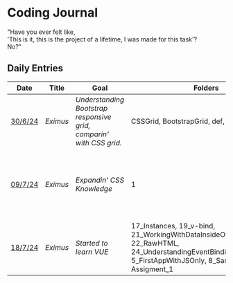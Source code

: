 # Coding Journal
"Have you ever felt like, <br/> 'This is it, this is the project of a lifetime, I was made for this task'?<br/>
No?"

## Daily Entries

| Date       | Title | Goal | Folders | Result | VOD
|------------|--------------|--------------|------------|------------|------------|
| [30/6/24](https://github.com/Nihilnia/TillMyEyesBleed/tree/main/Eximius/0) | *Eximus* | *Understanding Bootstrap responsive grid, <br/> comparin' with CSS grid.* | CSSGrid, BootstrapGrid, def, flexboxgpt | I' ll stick with CSS grid. | ["Eximius", Day 0 — Bootstrap grid vs CSS grid](https://youtu.be/00I0gwTUBEk)
| [09/7/24](https://github.com/Nihilnia/TillMyEyesBleed/tree/main/Eximius/1) | *Eximus* | *Expandin' CSS Knowledge* | 1 | Learned somethings new like outline, justify-end.. (made a lil adblocker .p) | ["Eximius", Day 1 — Expandin' CSS Knowledge](https://youtu.be/rZu7-9cbhvA)
| [18/7/24](https://github.com/Nihilnia/TillMyEyesBleed/tree/main/Eximius/2) | *Eximus* | *Started to learn VUE* | 17_Instances, 19_v-bind, 21_WorkingWithDataInsideOfAVUEAppLMAO, 22_RawHTML, 24_UnderstandingEventBinding, 5_FirstAppWithJSOnly, 8_SameAppWithVue, Assigment_1 | Creating VUE app, Interpolation, v-bind, v-on, mounted.. | ["Eximius", Day 2 — Started to learn VUE](https://youtu.be/0WAV8jHasZQ)
